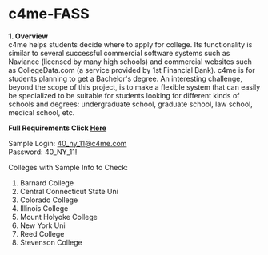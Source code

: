# c4me-FASS

**1. Overview**<br>
c4me helps students decide where to apply for college. Its functionality is similar to several successful
commercial software systems such as Naviance (licensed by many high schools) and commercial
websites such as CollegeData.com (a service provided by 1st Financial Bank). c4me is for students
planning to get a Bachelor's degree. An interesting challenge, beyond the scope of this project, is to
make a flexible system that can easily be specialized to be suitable for students looking for different
kinds of schools and degrees: undergraduate school, graduate school, law school, medical school, etc.<br>

**Full Requirements Click [Here](https://drive.google.com/file/d/1qN-3bSSj8rfNE1gSO7oQ3duNmPsx74nB/view?usp=sharing)**<br>

Sample Login: 40_ny_11@c4me.com <br>
Password: 40_NY_11!

Colleges with Sample Info to Check:
1. Barnard College
2. Central Connecticut State Uni
3. Colorado College
4. Illinois College
5. Mount Holyoke College
6. New York Uni
7. Reed College
8. Stevenson College
